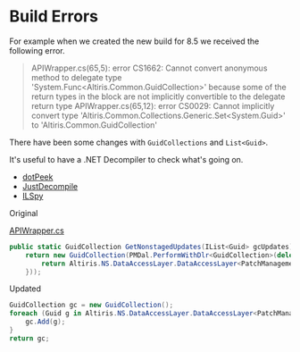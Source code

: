 # Build Errors

For example when we created the new build for 8.5 we received the following error.

> APIWrapper.cs(65,5): error CS1662: Cannot convert anonymous method to delegate type 'System.Func<Altiris.Common.GuidCollection>' because some of the return types in the block are not implicitly convertible to the delegate return type
APIWrapper.cs(65,12): error CS0029: Cannot implicitly convert type 'Altiris.Common.Collections.Generic.Set<System.Guid>' to 'Altiris.Common.GuidCollection'

There have been some changes with `GuidCollections` and `List<Guid>`.

It's useful to have a .NET Decompiler to check what's going on.

- [dotPeek](https://www.jetbrains.com/decompiler/)
- [JustDecompile](https://www.telerik.com/products/decompiler.aspx)
- [ILSpy](https://github.com/icsharpcode/ILSpy)

Original

[APIWrapper.cs](https://github.com/Protirus/patchautomation/blob/139aac64d52f82ee73bdc00e83283fd000b0e956/APIWrapper.cs#L63)

```csharp
public static GuidCollection GetNonstagedUpdates(IList<Guid> gcUpdates){
    return new GuidCollection(PMDal.PerformWithDlr<GuidCollection>(delegate {
        return Altiris.NS.DataAccessLayer.DataAccessLayer<PatchManagementCoreResourcesDAL>.Instance.spPMCore_SoftwareUpdateListIsNotDownloaded(new GuidCollection(gcUpdates));
    }));
```

Updated

```csharp
GuidCollection gc = new GuidCollection();
foreach (Guid g in Altiris.NS.DataAccessLayer.DataAccessLayer<PatchManagementCoreResourcesDAL>.Instance.spPMCore_SoftwareUpdateListIsNotDownloaded(new GuidCollection(gcUpdates))) {
    gc.Add(g);
}
return gc;
```